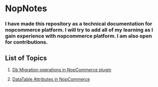 # NopNotes
### I have made this repository as a technical documentation for nopcommerce platform. I will try to add all of my learning as I gain experience with nopcommerce platform. I am also open for contributions.

## List of Topics
1. [Db Migration operations in NopCommerce plugin](NopMigrationOperations.md)

2. [DataTable Attributes in NopCommerce](DataTables.md)

